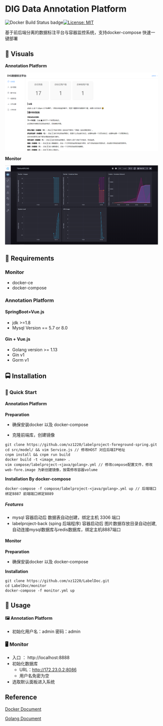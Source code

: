 # DIG Data Annotation Platform

![Docker Build Status badge](https://img.shields.io/badge/docker%20build-passing-brightgreen)[![License: MIT](https://img.shields.io/badge/License-MIT-yellow.svg)](https://opensource.org/licenses/MIT) 

基于前后端分离的数据标注平台与容器监控系统，支持docker-compose 快速一键部署

##  :crystal_ball: **Visuals**

**Annotation Platform**

![Annotation-Platform](../meida/Annotation-Platform.png)



**Monitor**

![monitor](../meida/monitor.png)

##  🍕 **Requirements**

### Monitor

- docker-ce
- docker-compose

### Annotation Platform

#### SpringBoot+Vue.js

- jdk >=1.8
- Mysql Version == 5.7 or 8.0

#### Gin + Vue.js

- Golang version >= 1.13
- Gin v1
- Gorm v1



##  🚍 **Installation**

### 🚀 Quick Start

####  Annotation Platform

**Preparation**

- 确保安装docker 以及 docker-compose

- 克隆前端库，创建镜像

```shell
git clone https://github.com/xz1220/labelproject-foreground-spring.git
cd src/model/ && vim Service.js // 修改HOST 对应后端IP地址 
cnpm install && cnpm run build 
docker build -t <image_name> .
vim compose/labelproject-<java/golang>.yml // 修改compose配置文件，修改 web-fore.image 为新创建镜像，按需修改容器volume
```

**Installation By docker-compose**

```shell
docker-compose -f compose/labelproject-<java/golang>.yml up // 后端端口绑定8887 前端端口绑定8889 
```
##### Features

- mysql 容器启动后 数据表自动创建，绑定主机 3306 端口
- labelproject-back (sping 后端程序) 容器启动后 图片数据存放目录自动创建, 自动连接mysql数据库与redis数据库，绑定主机8887端口

#### Monitor 

**Preparation** 

- 确保安装docker 以及 docker-compose

**Installation**

```shell
git clone https://github.com/xz1220/LabelDoc.git 
cd LabelDoc/monitor
docker-compose -f monitor.yml up
```



##  🚩 **Usage**

#### 🖼 Annotation Platform

- 初始化用户名：admin 密码：admin

### 🖥 Monitor

- 入口 ： http://localhost:8888
- 初始化数据库
  - URL：http://172.23.0.2:8086
  - 用户名免密为空
- 选取默认面板进入系统



## Reference

[Docker Document](https://docs.docker.com/)

[Golang Document](https://golang.org/doc/)

